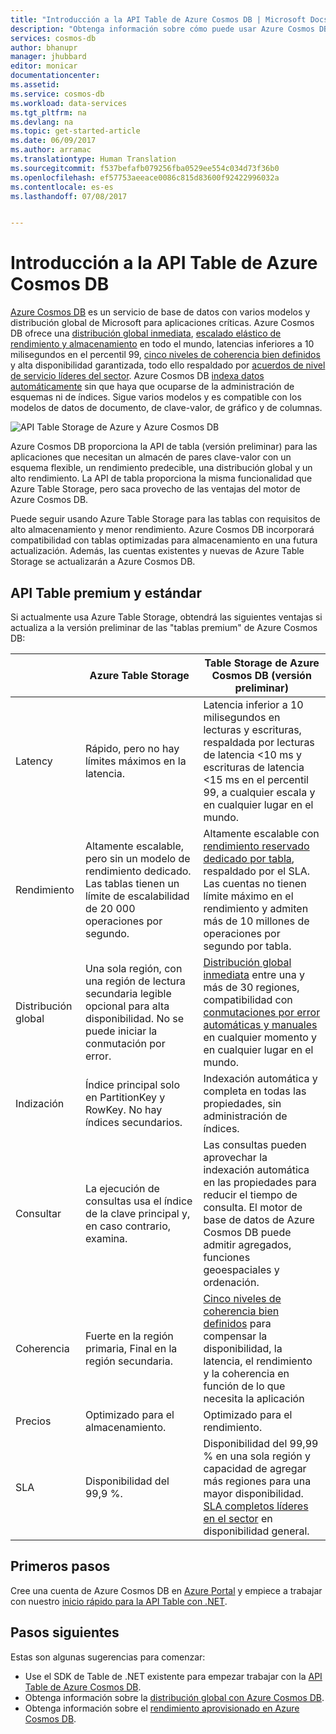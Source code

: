 ```yaml
---
title: "Introducción a la API Table de Azure Cosmos DB | Microsoft Docs"
description: "Obtenga información sobre cómo puede usar Azure Cosmos DB para almacenar y consultar grandes volúmenes de datos de clave-valor con latencia baja mediante las populares API MongoDB de OSS."
services: cosmos-db
author: bhanupr
manager: jhubbard
editor: monicar
documentationcenter: 
ms.assetid: 
ms.service: cosmos-db
ms.workload: data-services
ms.tgt_pltfrm: na
ms.devlang: na
ms.topic: get-started-article
ms.date: 06/09/2017
ms.author: arramac
ms.translationtype: Human Translation
ms.sourcegitcommit: f537befafb079256fba0529ee554c034d73f36b0
ms.openlocfilehash: ef57753aeeace0086c815d83600f92422996032a
ms.contentlocale: es-es
ms.lasthandoff: 07/08/2017


---
```

# <a name="introduction-to-azure-cosmos-db-table-api"></a>Introducción a la API Table de Azure Cosmos DB

[Azure Cosmos DB](introduction.md) es un servicio de base de datos con varios modelos y distribución global de Microsoft para aplicaciones críticas. Azure Cosmos DB ofrece una [distribución global inmediata](distribute-data-globally.md), [escalado elástico de rendimiento y almacenamiento](partition-data.md) en todo el mundo, latencias inferiores a 10 milisegundos en el percentil 99, [cinco niveles de coherencia bien definidos](consistency-levels.md) y alta disponibilidad garantizada, todo ello respaldado por [acuerdos de nivel de servicio líderes del sector](https://azure.microsoft.com/support/legal/sla/cosmos-db/). Azure Cosmos DB [indexa datos automáticamente](http://www.vldb.org/pvldb/vol8/p1668-shukla.pdf) sin que haya que ocuparse de la administración de esquemas ni de índices. Sigue varios modelos y es compatible con los modelos de datos de documento, de clave-valor, de gráfico y de columnas. 

![API Table Storage de Azure y Azure Cosmos DB](./media/table-introduction/premium-tables.png) 

Azure Cosmos DB proporciona la API de tabla (versión preliminar) para las aplicaciones que necesitan un almacén de pares clave-valor con un esquema flexible, un rendimiento predecible, una distribución global y un alto rendimiento. La API de tabla proporciona la misma funcionalidad que Azure Table Storage, pero saca provecho de las ventajas del motor de Azure Cosmos DB. 

Puede seguir usando Azure Table Storage para las tablas con requisitos de alto almacenamiento y menor rendimiento. Azure Cosmos DB incorporará compatibilidad con tablas optimizadas para almacenamiento en una futura actualización. Además, las cuentas existentes y nuevas de Azure Table Storage se actualizarán a Azure Cosmos DB.

## <a name="premium-and-standard-table-apis"></a>API Table premium y estándar
Si actualmente usa Azure Table Storage, obtendrá las siguientes ventajas si actualiza a la versión preliminar de las "tablas premium" de Azure Cosmos DB:

|  | Azure Table Storage | Table Storage de Azure Cosmos DB (versión preliminar) |
| --- | --- | --- |
| Latency | Rápido, pero no hay límites máximos en la latencia. | Latencia inferior a 10 milisegundos en lecturas y escrituras, respaldada por lecturas de latencia <10 ms y escrituras de latencia <15 ms en el percentil 99, a cualquier escala y en cualquier lugar en el mundo. |
| Rendimiento | Altamente escalable, pero sin un modelo de rendimiento dedicado. Las tablas tienen un límite de escalabilidad de 20 000 operaciones por segundo. | Altamente escalable con [rendimiento reservado dedicado por tabla](request-units.md), respaldado por el SLA. Las cuentas no tienen límite máximo en el rendimiento y admiten más de 10 millones de operaciones por segundo por tabla. |
| Distribución global | Una sola región, con una región de lectura secundaria legible opcional para alta disponibilidad. No se puede iniciar la conmutación por error. | [Distribución global inmediata](distribute-data-globally.md) entre una y más de 30 regiones, compatibilidad con [conmutaciones por error automáticas y manuales](regional-failover.md) en cualquier momento y en cualquier lugar en el mundo. |
| Indización | Índice principal solo en PartitionKey y RowKey. No hay índices secundarios. | Indexación automática y completa en todas las propiedades, sin administración de índices. |
| Consultar | La ejecución de consultas usa el índice de la clave principal y, en caso contrario, examina. | Las consultas pueden aprovechar la indexación automática en las propiedades para reducir el tiempo de consulta. El motor de base de datos de Azure Cosmos DB puede admitir agregados, funciones geoespaciales y ordenación. |
| Coherencia | Fuerte en la región primaria, Final en la región secundaria. | [Cinco niveles de coherencia bien definidos](consistency-levels.md) para compensar la disponibilidad, la latencia, el rendimiento y la coherencia en función de lo que necesita la aplicación |
| Precios | Optimizado para el almacenamiento.  | Optimizado para el rendimiento. |
| SLA | Disponibilidad del 99,9 %. | Disponibilidad del 99,99 % en una sola región y capacidad de agregar más regiones para una mayor disponibilidad. [SLA completos líderes en el sector](https://azure.microsoft.com/support/legal/sla/cosmos-db/) en disponibilidad general. |

## <a name="how-to-get-started"></a>Primeros pasos

Cree una cuenta de Azure Cosmos DB en [Azure Portal](https://portal.azure.com) y empiece a trabajar con nuestro [inicio rápido para la API Table con .NET](create-table-dotnet.md). 

## <a name="next-steps"></a>Pasos siguientes

Estas son algunas sugerencias para comenzar:
* Use el SDK de Table de .NET existente para empezar trabajar con la [API Table de Azure Cosmos DB](create-table-dotnet.md).
* Obtenga información sobre la [distribución global con Azure Cosmos DB](distribute-data-globally.md).
* Obtenga información sobre el [rendimiento aprovisionado en Azure Cosmos DB](request-units.md).

